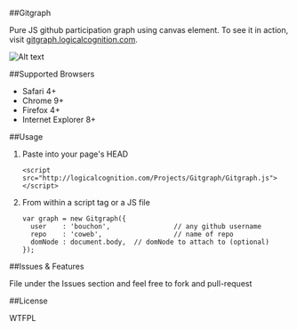 ##Gitgraph

Pure JS github participation graph using canvas element. To see it in action, visit [gitgraph.logicalcognition.com](http://gitgraph.logicalcognition.com).

![Alt text](http://logicalcognition.com/Projects/Gitgraph/demo/images/screenshot.png)

##Supported Browsers

* Safari 4+
* Chrome 9+
* Firefox 4+
* Internet Explorer 8+

##Usage

1. Paste into your page's HEAD

	```console
	<script src="http://logicalcognition.com/Projects/Gitgraph/Gitgraph.js"></script>
	```

2. From within a script tag or a JS file
	
	```console
	var graph = new Gitgraph({ 
	  user    : 'bouchon',                // any github username
	  repo    : 'coweb',                  // name of repo
	  domNode : document.body,  // domNode to attach to (optional)
	});
	```

##Issues & Features

File under the Issues section and feel free to fork and pull-request

##License

WTFPL